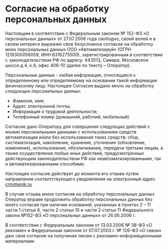 # Согласие на обработку персональных данных

Настоящим в соответствии с Федеральным законом № 152-ФЗ «О персональных данных» от 27.07.2006 года свободно, своей волей и в своем интересе выражаю свое безусловное согласие на обработку моих персональных данных ООО «Автоматизируй» (ОГРН 1216300056059, ИНН 6316275500), зарегистрированным в соответствии с законодательством РФ по адресу: 443013, Самара, Московское шоссе д.4, к.4, офис 406-10 (далее по тексту – Оператор).

Персональные данные - любая информация, относящаяся к определенному или определяемому на основании такой информации физическому лицу. Настоящее Согласие выдано мною на обработку следующих персональных данных:

- Фамилия, имя;
- Адрес электронной почты;
- Информация о трудовой деятельности;
- Телефонный номер (домашний, рабочий, мобильный).

Согласие дано Оператору для совершения следующих действий с моими персональными данными с использованием средств автоматизации и/или без использования таких средств: сбор, систематизация, накопление, хранение, уточнение (обновление, изменение), использование, обезличивание, передача третьим лицам, а также осуществление любых иных действий, предусмотренных действующим законодательством РФ как неавтоматизированными, так и автоматизированными способами.

Настоящее согласие действует до момента его отзыва путем направления соответствующего уведомления на электронный адрес crm@anik.ru.

В случае отзыва мною согласия на обработку персональных данных Оператор вправе продолжить обработку персональных данных без моего согласия при наличии оснований, указанных в пунктах 2 – 11 части 1 статьи 6, части 2 статьи 10 и части 2 статьи 11 Федерального закона №152-ФЗ «О персональных данных» от 26.06.2006 г.

В соответствии с Федеральным законом от 13.03.2006 № 38-ФЗ «О рекламе» и Федеральным законом от 07.07.2003 г. № 126-ФЗ «О связи» даю свое согласие на получение писем с рекламно-информационными материалами